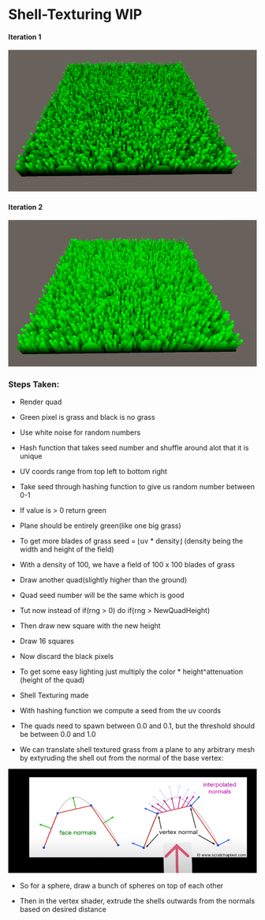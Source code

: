 # Shell-Texturing WIP

#### Iteration 1
![Grass](image0.png)
#### Iteration 2
![Grass](image1.png)

### Steps Taken:
 
- Render quad

- Green pixel is grass and black is no grass

- Use white noise for random numbers

- Hash function that takes seed number and shuffle around alot that it is unique

- UV coords range from top left to bottom right

- Take seed through hashing function to give us random number between 0-1

- If value is > 0 return green

- Plane should be entirely green(like one big grass)

- To get more blades of grass  seed = ⌊uv * density⌋  (density being the width and height of the field)

- With a density of 100, we have a field of 100 x 100 blades of grass

- Draw another quad(slightly higher than the ground)

- Quad seed number will be the same which is good

- Tut now instead of if(rng > 0) do if(rng > NewQuadHeight)

- Then draw new square with the new height

- Draw 16 squares

- Now discard the black pixels

- To get some easy lighting just multiply the color * height^attenuation  (height of the quad)

- Shell Texturing made

- With hashing function we compute a seed from the uv coords

- The quads need to spawn between 0.0 and 0.1, but the threshold should be between 0.0 and 1.0

- We can translate shell textured grass from a plane to any arbitrary mesh by extyruding the shell out from the normal of the base vertex:

![vertexNormal](vertexNormal.png)

- So for a sphere, draw a bunch of spheres on top of each other

- Then in the vertex shader, extrude the shells outwards from the normals based on desired distance